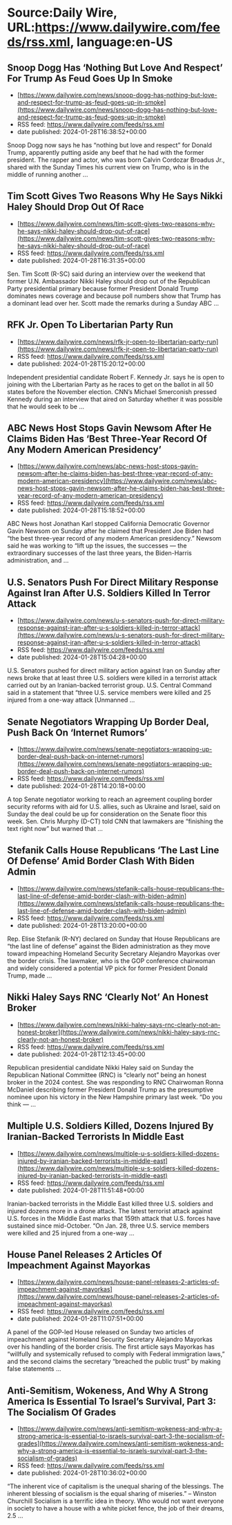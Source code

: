 # Source:Daily Wire, URL:https://www.dailywire.com/feeds/rss.xml, language:en-US

## Snoop Dogg Has ‘Nothing But Love And Respect’ For Trump As Feud Goes Up In Smoke
 - [https://www.dailywire.com/news/snoop-dogg-has-nothing-but-love-and-respect-for-trump-as-feud-goes-up-in-smoke](https://www.dailywire.com/news/snoop-dogg-has-nothing-but-love-and-respect-for-trump-as-feud-goes-up-in-smoke)
 - RSS feed: https://www.dailywire.com/feeds/rss.xml
 - date published: 2024-01-28T16:38:52+00:00

Snoop Dogg now says he has &#8220;nothing but love and respect&#8221; for Donald Trump, apparently putting aside any beef that he had with the former president. The rapper and actor, who was born Calvin Cordozar Broadus Jr., shared with the Sunday Times his current view on Trump, who is in the middle of running another ...

## Tim Scott Gives Two Reasons Why He Says Nikki Haley Should Drop Out Of Race
 - [https://www.dailywire.com/news/tim-scott-gives-two-reasons-why-he-says-nikki-haley-should-drop-out-of-race](https://www.dailywire.com/news/tim-scott-gives-two-reasons-why-he-says-nikki-haley-should-drop-out-of-race)
 - RSS feed: https://www.dailywire.com/feeds/rss.xml
 - date published: 2024-01-28T16:31:35+00:00

Sen. Tim Scott (R-SC) said during an interview over the weekend that former U.N. Ambassador Nikki Haley should drop out of the Republican Party presidential primary because former President Donald Trump dominates news coverage and because poll numbers show that Trump has a dominant lead over her. Scott made the remarks during a Sunday ABC ...

## RFK Jr. Open To Libertarian Party Run
 - [https://www.dailywire.com/news/rfk-jr-open-to-libertarian-party-run](https://www.dailywire.com/news/rfk-jr-open-to-libertarian-party-run)
 - RSS feed: https://www.dailywire.com/feeds/rss.xml
 - date published: 2024-01-28T15:20:12+00:00

Independent presidential candidate Robert F. Kennedy Jr. says he is open to joining with the Libertarian Party as he races to get on the ballot in all 50 states before the November election. CNN&#8217;s Michael Smerconish pressed Kennedy during an interview that aired on Saturday whether it was possible that he would seek to be ...

## ABC News Host Stops Gavin Newsom After He Claims Biden Has ‘Best Three-Year Record Of Any Modern American Presidency’
 - [https://www.dailywire.com/news/abc-news-host-stops-gavin-newsom-after-he-claims-biden-has-best-three-year-record-of-any-modern-american-presidency](https://www.dailywire.com/news/abc-news-host-stops-gavin-newsom-after-he-claims-biden-has-best-three-year-record-of-any-modern-american-presidency)
 - RSS feed: https://www.dailywire.com/feeds/rss.xml
 - date published: 2024-01-28T15:18:52+00:00

ABC News host Jonathan Karl stopped California Democratic Governor Gavin Newsom on Sunday after he claimed that President Joe Biden had &#8220;the best three-year record of any modern American presidency.&#8221; Newsom said he was working to &#8220;lift up the issues, the successes &#8212; the extraordinary successes of the last three years, the Biden-Harris administration, and ...

## U.S. Senators Push For Direct Military Response Against Iran After U.S. Soldiers Killed In Terror Attack
 - [https://www.dailywire.com/news/u-s-senators-push-for-direct-military-response-against-iran-after-u-s-soldiers-killed-in-terror-attack](https://www.dailywire.com/news/u-s-senators-push-for-direct-military-response-against-iran-after-u-s-soldiers-killed-in-terror-attack)
 - RSS feed: https://www.dailywire.com/feeds/rss.xml
 - date published: 2024-01-28T15:04:28+00:00

U.S. Senators pushed for direct military action against Iran on Sunday after news broke that at least three U.S. soldiers were killed in a terrorist attack carried out by an Iranian-backed terrorist group. U.S. Central Command said in a statement that &#8220;three U.S. service members were killed and 25 injured from a one-way attack [Unmanned ...

## Senate Negotiators Wrapping Up Border Deal, Push Back On ‘Internet Rumors’
 - [https://www.dailywire.com/news/senate-negotiators-wrapping-up-border-deal-push-back-on-internet-rumors](https://www.dailywire.com/news/senate-negotiators-wrapping-up-border-deal-push-back-on-internet-rumors)
 - RSS feed: https://www.dailywire.com/feeds/rss.xml
 - date published: 2024-01-28T14:20:18+00:00

A top Senate negotiator working to reach an agreement coupling border security reforms with aid for U.S. allies, such as Ukraine and Israel, said on Sunday the deal could be up for consideration on the Senate floor this week. Sen. Chris Murphy (D-CT) told CNN that lawmakers are &#8220;finishing the text right now&#8221; but warned that ...

## Stefanik Calls House Republicans ‘The Last Line Of Defense’ Amid Border Clash With Biden Admin
 - [https://www.dailywire.com/news/stefanik-calls-house-republicans-the-last-line-of-defense-amid-border-clash-with-biden-admin](https://www.dailywire.com/news/stefanik-calls-house-republicans-the-last-line-of-defense-amid-border-clash-with-biden-admin)
 - RSS feed: https://www.dailywire.com/feeds/rss.xml
 - date published: 2024-01-28T13:20:00+00:00

Rep. Elise Stefanik (R-NY) declared on Sunday that House Republicans are &#8220;the last line of defense&#8221; against the Biden administration as they move toward impeaching Homeland Security Secretary Alejandro Mayorkas over the border crisis. The lawmaker, who is the GOP conference chairwoman and widely considered a potential VP pick for former President Donald Trump, made ...

## Nikki Haley Says RNC ‘Clearly Not’ An Honest Broker
 - [https://www.dailywire.com/news/nikki-haley-says-rnc-clearly-not-an-honest-broker](https://www.dailywire.com/news/nikki-haley-says-rnc-clearly-not-an-honest-broker)
 - RSS feed: https://www.dailywire.com/feeds/rss.xml
 - date published: 2024-01-28T12:13:45+00:00

Republican presidential candidate Nikki Haley said on Sunday the Republican National Committee (RNC) is &#8220;clearly not&#8221; being an honest broker in the 2024 contest. She was responding to RNC Chairwoman Ronna McDaniel describing former President Donald Trump as the presumptive nominee upon his victory in the New Hampshire primary last week. &#8220;Do you think — ...

## Multiple U.S. Soldiers Killed, Dozens Injured By Iranian-Backed Terrorists In Middle East
 - [https://www.dailywire.com/news/multiple-u-s-soldiers-killed-dozens-injured-by-iranian-backed-terrorists-in-middle-east](https://www.dailywire.com/news/multiple-u-s-soldiers-killed-dozens-injured-by-iranian-backed-terrorists-in-middle-east)
 - RSS feed: https://www.dailywire.com/feeds/rss.xml
 - date published: 2024-01-28T11:51:48+00:00

Iranian-backed terrorists in the Middle East killed three U.S. soldiers and injured dozens more in a drone attack. The latest terrorist attack against U.S. forces in the Middle East marks that 159th attack that U.S. forces have sustained since mid-October. &#8220;On Jan. 28, three U.S. service members were killed and 25 injured from a one-way ...

## House Panel Releases 2 Articles Of Impeachment Against Mayorkas
 - [https://www.dailywire.com/news/house-panel-releases-2-articles-of-impeachment-against-mayorkas](https://www.dailywire.com/news/house-panel-releases-2-articles-of-impeachment-against-mayorkas)
 - RSS feed: https://www.dailywire.com/feeds/rss.xml
 - date published: 2024-01-28T11:07:51+00:00

A panel of the GOP-led House released on Sunday two articles of impeachment against Homeland Security Secretary Alejandro Mayorkas over his handling of the border crisis. The first article says Mayorkas has &#8220;willfully and systemically refused to comply with Federal immigration laws,&#8221; and the second claims the secretary &#8220;breached the public trust&#8221; by making false statements ...

## Anti-Semitism, Wokeness, And Why A Strong America Is Essential To Israel’s Survival, Part 3: The Socialism Of Grades
 - [https://www.dailywire.com/news/anti-semitism-wokeness-and-why-a-strong-america-is-essential-to-israels-survival-part-3-the-socialism-of-grades](https://www.dailywire.com/news/anti-semitism-wokeness-and-why-a-strong-america-is-essential-to-israels-survival-part-3-the-socialism-of-grades)
 - RSS feed: https://www.dailywire.com/feeds/rss.xml
 - date published: 2024-01-28T10:36:02+00:00

“The inherent vice of capitalism is the unequal sharing of the blessings. The inherent blessing of socialism is the equal sharing of miseries.” – Winston Churchill Socialism is a terrific idea in theory. Who would not want everyone in society to have a house with a white picket fence, the job of their dreams, 2.5 ...

